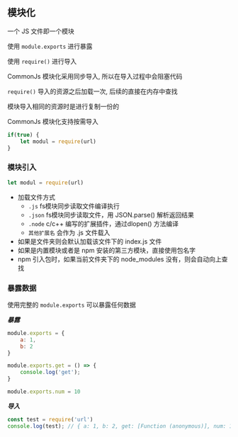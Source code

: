 ## 模块化

一个 JS 文件即一个模块

使用 `module.exports` 进行暴露

使用 `require()` 进行导入

CommonJs 模块化采用同步导入, 所以在导入过程中会阻塞代码

`require()` 导入的资源之后加载一次, 后续的直接在内存中查找

模块导入相同的资源时是进行复制一份的

CommonJs 模块化支持按需导入

```js
if(true) {
    let modul = require(url)
}
```





### 模块引入

```js
let modul = require(url)
```

- 加载文件方式
  - `.js` fs模块同步读取文件编译执行
  - `.json` fs模块同步读取文件，用 JSON.parse() 解析返回结果
  - `.node` c/c++ 编写的扩展插件，通过dlopen() 方法编译
  - `其他扩展名` 会作为 .js 文件载入
- 如果是文件夹则会默认加载该文件下的 index.js 文件
- 如果是内置模块或者是 npm 安装的第三方模块，直接使用包名字
- npm 引入包时，如果当前文件夹下的 node_modules 没有，则会自动向上查找





### 暴露数据

使用完整的 `module.exports` 可以暴露任何数据

***暴露***

```js
module.exports = {
    a: 1,
    b: 2
}

module.exports.get = () => {
    console.log('get');
}

module.exports.num = 10
```

***导入***

```js
const test = require('url')
console.log(test); // { a: 1, b: 2, get: [Function (anonymous)], num: 10 }
```



